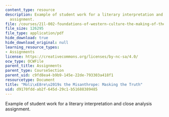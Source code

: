 ```yaml
---
content_type: resource
description: Example of student work for a literary interpretation and close analysis
  assignment.
file: /courses/21l-002-foundations-of-western-culture-the-making-of-the-modern-world-spring-2010/d9170fddab2f645d29c1b51688389485_MIT21L_002S10_assn03.pdf
file_size: 126295
file_type: application/pdf
hide_download: true
hide_download_original: null
learning_resource_types:
- Assignments
license: https://creativecommons.org/licenses/by-nc-sa/4.0/
ocw_type: OCWFile
parent_title: Assignments
parent_type: CourseSection
parent_uid: c9fd8ea4-b9b9-145e-22de-793303a418f1
resourcetype: Document
title: "Moli\xE8re\u2019s the Misanthrope: Masking the Truth"
uid: d9170fdd-ab2f-645d-29c1-b51688389485
---
```

Example of student work for a literary interpretation and close analysis assignment.